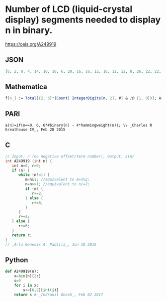 # Number of LCD \(liquid\-crystal display\) segments needed to display n in binary\.
https://oeis.org/A249919
## JSON
```JSON
[6, 2, 8, 4, 14, 10, 10, 6, 20, 16, 16, 12, 16, 12, 12, 8, 26, 22, 22, 18, 22, 18, 18, 14, 22, 18, 18, 14, 18, 14, 14, 10, 32, 28, 28, 24, 28, 24, 24, 20, 28, 24, 24, 20, 24, 20, 20, 16, 28, 24, 24, 20, 24, 20, 20, 16, 24, 20, 20, 16, 20, 16, 16, 12, 38, 34, 34, 30, 34, 30, 30, 26, 34, 30, 30, 26, 30, 26, 26]
```
## Mathematica
```Mathematica
f[n_] := Total[{2, 6}*(Count[ IntegerDigits[n, 2], #] & /@ {1, 0})]; Array[f, 79, 0] (* _Robert G. Wilson v_, Jul 26 2015 *)
```
## PARI
```PARI
a(n)=if(n==0, 6, 6*#binary(n) - 4*hammingweight(n)); \\ _Charles R Greathouse IV_, Feb 28 2015
```
## C
```C
// Input: n (no negative offset/term number), Output: a(n)
int A249919 (int n) {
   int m=0, r=0;
   if (n) {
      while (n!=1) {
         m=n&1; //equivalent to m=n%2;
         n=n>>1; //equivalent to n/=2;
         if (m) {
            r+=2;
         } else {
            r+=6;
         }
      }
      r+=2;
   } else {
      r+=6;
   }
   return r;
}
// _Arlu Genesis A. Padilla_, Jun 18 2015
```
## Python
```Python
def A249919(n):
    x=bin(n)[2:]
    s=0
    for i in x:
        s+=[6,2][int(i)]
    return s # _Indranil Ghosh_, Feb 02 2017
```
